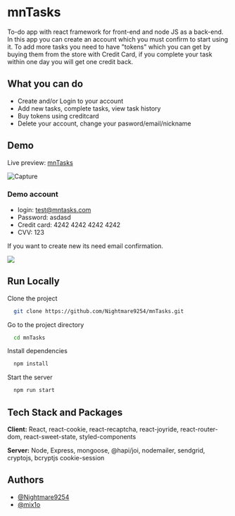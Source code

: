 # mnTasks

To-do app with react framework for front-end and node JS as a back-end. In this app you can create an account which you must confirm to start using it. To add more tasks you need to have "tokens" which you can get by buying them from the store with Credit Card, if you complete your task within one day you will get one credit back.


## What you can do

- Create and/or Login to your account
- Add new tasks, complete tasks, view task history 
- Buy tokens using creditcard
- Delete your account, change your pasword/email/nickname

  
## Demo

Live preview: [mnTasks](https://mntasks.herokuapp.com/)

![Capture](https://user-images.githubusercontent.com/49620354/133835678-fe8bb2fe-810d-46c5-8f50-aa8271b7c6f9.JPG)

### Demo account
* login: test@mntasks.com
* Password: asdasd
* Credit card: 4242 4242 4242 4242
* CVV: 123

If you want to create new its need email confirmation.

![](./images/preview.png)

  
## Run Locally

Clone the project

```bash
  git clone https://github.com/Nightmare9254/mnTasks.git
```

Go to the project directory

```bash
  cd mnTasks
```

Install dependencies

```bash
  npm install
```

Start the server

```bash
  npm run start
```

  
## Tech Stack and Packages

**Client:** React, react-cookie, react-recaptcha, react-joyride,
react-router-dom, react-sweet-state, styled-components

**Server:** Node, Express, mongoose, @hapi/joi, nodemailer, sendgrid, cryptojs, bcryptjs
cookie-session
## Authors

- [@Nightmare9254](https://github.com/Nightmare9254)
- [@mix1o](https://github.com/mix1o)

